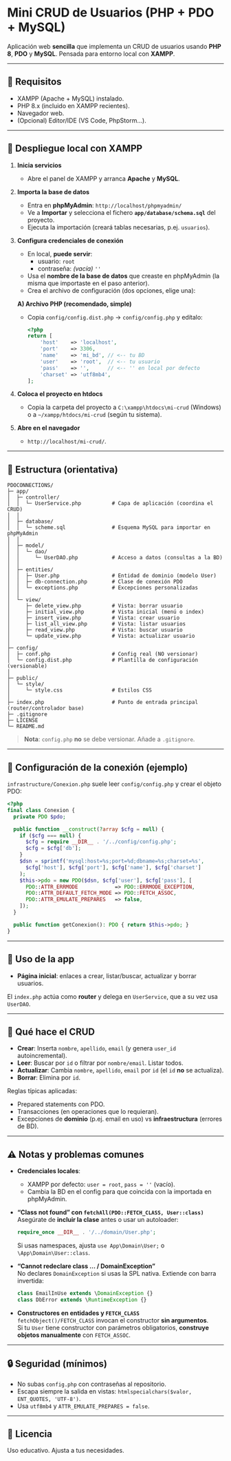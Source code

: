 
# Mini CRUD de Usuarios (PHP + PDO + MySQL)

Aplicación web **sencilla** que implementa un CRUD de usuarios usando **PHP 8**, **PDO** y **MySQL**. Pensada para entorno local con **XAMPP**.

---

## 🧰 Requisitos

- XAMPP (Apache + MySQL) instalado.
- PHP 8.x (incluido en XAMPP recientes).
- Navegador web.
- (Opcional) Editor/IDE (VS Code, PhpStorm…).

---

## 🚀 Despliegue local con XAMPP

1. **Inicia servicios**
   - Abre el panel de XAMPP y arranca **Apache** y **MySQL**.

2. **Importa la base de datos**
   - Entra en **phpMyAdmin**: `http://localhost/phpmyadmin/`
   - Ve a **Importar** y selecciona el fichero **`app/database/schema.sql`** del proyecto.
   - Ejecuta la importación (creará tablas necesarias, p.ej. `usuarios`).

3. **Configura credenciales de conexión**
   - En local, **puede servir**:
     - usuario: `root`
     - contraseña: *(vacía)* `''`
   - Usa el **nombre de la base de datos** que creaste en phpMyAdmin (la misma que importaste en el paso anterior).
   - Crea el archivo de configuración (dos opciones, elige una):  

   **A) Archivo PHP (recomendado, simple)**
   - Copia `config/config.dist.php` → `config/config.php` y edítalo:
     ```php
     <?php
     return [
         'host'    => 'localhost',
         'port'    => 3306,
         'name'    => 'mi_bd', // <-- tu BD
         'user'    => 'root',  // <-- tu usuario
         'pass'    => '',      // <-- '' en local por defecto
         'charset' => 'utf8mb4',
     ];
     ```

4. **Coloca el proyecto en htdocs**
   - Copia la carpeta del proyecto a `C:\xampp\htdocs\mi-crud` (Windows) o a `~/xampp/htdocs/mi-crud` (según tu sistema).

5. **Abre en el navegador**
   - `http://localhost/mi-crud/`.

---

## 🧱 Estructura (orientativa)

```
PDOCONNECTIONS/
├─ app/
│  ├─ controller/
│  │  └─ UserService.php          # Capa de aplicación (coordina el CRUD)
│  │
│  ├─ database/
│  │  └─ scheme.sql               # Esquema MySQL para importar en phpMyAdmin
│  │
│  ├─ model/
│  │  └─ dao/
│  │     └─ UserDAO.php           # Acceso a datos (consultas a la BD)
│  │
│  ├─ entities/
│  │  ├─ User.php                 # Entidad de dominio (modelo User)
│  │  ├─ db-connection.php        # Clase de conexión PDO
│  │  └─ exceptions.php           # Excepciones personalizadas
│  │
│  └─ view/
│     ├─ delete_view.php          # Vista: borrar usuario
│     ├─ initial_view.php         # Vista inicial (menú o index)
│     ├─ insert_view.php          # Vista: crear usuario
│     ├─ list_all_view.php        # Vista: listar usuarios
│     ├─ read_view.php            # Vista: buscar usuario
│     └─ update_view.php          # Vista: actualizar usuario
│
├─ config/
│  ├─ conf.php                    # Config real (NO versionar)
│  └─ config.dist.php             # Plantilla de configuración (versionable)
│
├─ public/
│  └─ style/
│     └─ style.css                # Estilos CSS
│
├─ index.php                      # Punto de entrada principal (router/controlador base)
├─ .gitignore
├─ LICENSE
└─ README.md

```

> **Nota**: `config.php` **no** se debe versionar. Añade a `.gitignore`.

---

## 🔌 Configuración de la conexión (ejemplo)

`infrastructure/Conexion.php` suele leer `config/config.php` y crear el objeto PDO:

```php
<?php
final class Conexion {
  private PDO $pdo;

  public function __construct(?array $cfg = null) {
    if ($cfg === null) {
      $cfg = require __DIR__ . '/../config/config.php';
      $cfg = $cfg['db'];
    }
    $dsn = sprintf('mysql:host=%s;port=%d;dbname=%s;charset=%s',
      $cfg['host'], $cfg['port'], $cfg['name'], $cfg['charset']
    );
    $this->pdo = new PDO($dsn, $cfg['user'], $cfg['pass'], [
      PDO::ATTR_ERRMODE            => PDO::ERRMODE_EXCEPTION,
      PDO::ATTR_DEFAULT_FETCH_MODE => PDO::FETCH_ASSOC,
      PDO::ATTR_EMULATE_PREPARES   => false,
    ]);
  }

  public function getConexion(): PDO { return $this->pdo; }
}
```

---

## 🧭 Uso de la app

- **Página inicial**: enlaces a crear, listar/buscar, actualizar y borrar usuarios.

El `index.php` actúa como **router** y delega en `UserService`, que a su vez usa `UserDAO`.

---

## 🧪 Qué hace el CRUD

- **Crear**: Inserta `nombre`, `apellido`, `email` (y genera `user_id` autoincremental).
- **Leer**: Buscar por `id` o filtrar por `nombre/email`. Listar todos.
- **Actualizar**: Cambia `nombre`, `apellido`, `email` por `id` (el `id` **no** se actualiza).
- **Borrar**: Elimina por `id`.

Reglas típicas aplicadas:
- Prepared statements con PDO.
- Transacciones (en operaciones que lo requieran).
- Excepciones de **dominio** (p.ej. email en uso) vs **infraestructura** (errores de BD).

---

## ⚠️ Notas y problemas comunes

- **Credenciales locales**:
  - XAMPP por defecto: `user = root`, `pass = ''` (vacío).
  - Cambia la BD en el config para que coincida con la importada en phpMyAdmin.

- **“Class not found” con `fetchAll(PDO::FETCH_CLASS, User::class)`**  
  Asegúrate de **incluir la clase** antes o usar un autoloader:
  ```php
  require_once __DIR__ . '/../domain/User.php';
  ```
  Si usas namespaces, ajusta `use App\Domain\User;` o `\App\Domain\User::class`.

- **“Cannot redeclare class … / DomainException”**  
  No declares `DomainException` si usas la SPL nativa. Extiende con barra invertida:
  ```php
  class EmailInUse extends \DomainException {}
  class DbError extends \RuntimeException {}
  ```

- **Constructores en entidades y `FETCH_CLASS`**  
  `fetchObject()/FETCH_CLASS` invocan el constructor **sin argumentos**.  
  Si tu `User` tiene constructor con parámetros obligatorios, **construye objetos manualmente** con `FETCH_ASSOC`.

---

## 🔒 Seguridad (mínimos)

- No subas `config.php` con contraseñas al repositorio.
- Escapa siempre la salida en vistas: `htmlspecialchars($valor, ENT_QUOTES, 'UTF-8')`.
- Usa `utf8mb4` y `ATTR_EMULATE_PREPARES = false`.

---

## 📄 Licencia

Uso educativo. Ajusta a tus necesidades.
